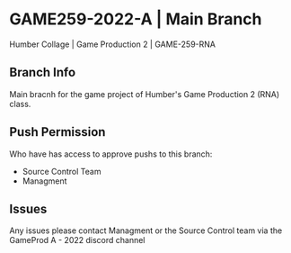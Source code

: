 # GAME259-2022-A | Main Branch
Humber Collage | Game Production 2 | GAME-259-RNA

## Branch Info
Main bracnh for the  game project of Humber's Game Production 2 (RNA) class.

## Push Permission
Who have has access to approve pushs to this branch:
- Source Control Team
- Managment

## Issues
Any issues please contact Managment or the Source Control team via the GameProd A - 2022 discord channel
